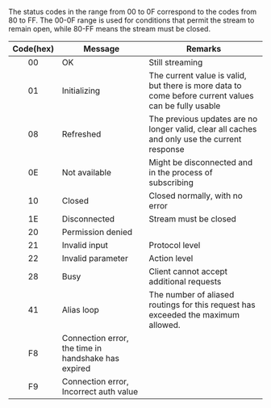 The status codes in the range from 00 to 0F correspond to the codes from 80 to FF. The 00-0F range is used for conditions that permit the stream to remain open, while 80-FF means the stream must be closed. 


| Code(hex) | Message  | Remarks |
|:-------------:| ------------- |  ------------- | 
| 00     | OK | Still streaming |
| 01     | Initializing | The current value is valid, but there is more data to come before current values can be fully usable  |
| 08     | Refreshed| The previous updates are no longer valid, clear all caches and only use the current response|
| 0E| Not available| Might be disconnected and in the process of subscribing |
| 10 | Closed | Closed normally, with no error  |
| 1E| Disconnected | Stream must be closed |
| 20| Permission denied|
| 21| Invalid input| Protocol level|
| 22| Invalid parameter| Action level |
| 28| Busy| Client cannot accept additional requests|
| 41 | Alias loop| The number of aliased routings for this request has exceeded the maximum allowed. 
| F8 | Connection error, the time in handshake has expired | 
| F9 | Connection error, Incorrect auth value| 
